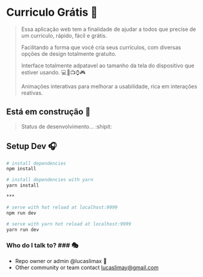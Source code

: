 # Curriculo Grátis :page_facing_up:

> Essa aplicação web tem a finalidade de ajudar a todos que precise de um curriculo, rápido, fácil e grátis.
>
> Facilitando a forma que você cria seus currículos, com diversas opções de design totalmente gratuito.
>
> Interface totalmente adpatavel ao tamanho da tela do dispositivo que estiver usando. :computer::iphone::tv::watch::video_game:
>
> Animações interativas para melhorar a usabilidade, rica em interações reativas.

## Está em construção :construction:
> Status de desenvolvimento... :shipit:

## Setup Dev :headphones:

``` bash
# install dependencies
npm install

# install dependencies with yarn
yarn install

***

# serve with hot reload at localhost:9999
npm run dev

# serve with yarn hot reload at localhost:9999
yarn run dev
```

### Who do I talk to? ### :performing_arts:

* Repo owner or admin @lucaslimax :ghost:
* Other community or team contact lucaslimay@gmail.com
